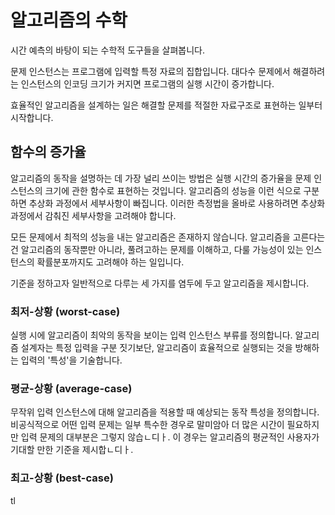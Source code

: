 # 알고리즘의 수학

시간 예측의 바탕이 되는 수학적 도구들을 살펴봅니다. 

문제 인스턴스는 프로그램에 입력할 특정 자료의 집합입니다. 대다수 문제에서 해결하려는 인스턴스의 인코딩 크기가 커지면 프로그램의 실행 시간이 증가합니다. 

효율적인 알고리즘을 설계하는 일은 해결할 문제를 적절한 자료구조로 표현하는 일부터 시작합니다.

## 함수의 증가율
알고리즘의 동작을 설명하는 데 가장 널리 쓰이는 방법은 실행 시간의 증가율을 문제 인스턴스의 크기에 관한 함수로 표현하는 것입니다. 알고리즘의 성능을 이런 식으로 구분하면 추상화 과정에서 세부사항이 빠집니다. 이러한 측정법을 올바로 사용하려면 추상화 과정에서 감춰진 세부사항을 고려해야 합니다. 

모든 문제에서 최적의 성능을 내는 알고리즘은 존재하지 않습니다. 알고리즘을 고른다는 건 알고리즘의 동작뿐만 아니라, 풀려고하는 문제를 이해하고, 다룰 가능성이 있는 인스턴스의 확률분포까지도 고려해야 하는 일입니다. 

기준을 정하고자 일반적으로 다루는 세 가지를 염두에 두고 알고리즘을 제시합니다.

### 최저-상황 (worst-case)
실행 시에 알고리즘이 최악의 동작을 보이는 입력 인스턴스 부류를 정의합니다. 알고리즘 설계자는 특정 입력을 구분 짓기보단, 알고리즘이 효율적으로 실행되는 것을 방해하는 입력의 '특성'을 기술합니다.

### 평균-상황 (average-case)
무작위 입력 인스턴스에 대해 알고리즘을 적용할 때 예상되는 동작 특성을 정의합니다. 비공식적으로 어떤 입력 문제는 일부 특수한 경우로 말미암아 더 많은 시간이 필요하지만 입력 문제의 대부분은  그렇지 않습ㄴ디ㅏ. 이 경우는 알고리즘의 평균적인 사용자가 기대할 만한 기준을 제시합ㄴ디ㅏ. 

### 최고-상황 (best-case)
tl
<!--stackedit_data:
eyJoaXN0b3J5IjpbLTE4MDcwNTIzOCwxMzMxMzkzMiwxMTQzMD
AxODg0LDg1NjY4OTQ3MCwtMjI3NDc0MTEyLC0yMjc0NzQxMTJd
fQ==
-->